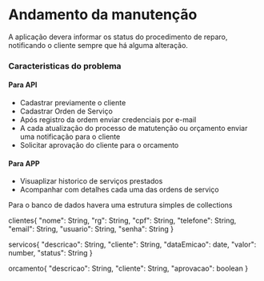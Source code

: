 # Andamento da manutenção
A aplicação devera informar os status do procedimento de reparo, notificando o cliente sempre que há alguma alteração.

### Caracteristicas do problema

#### Para API
 - Cadastrar previamente o cliente
 - Cadastrar Orden de Serviço
 - Após registro da ordem enviar credenciais por e-mail
 - A cada atualização do processo de matutenção ou orçamento enviar uma notificação para o cliente
 - Solicitar aprovação do cliente para o orcamento

#### Para APP
 - Visuaplizar historico de serviços prestados
 - Acompanhar com detalhes cada uma das ordens de serviço

Para o banco de dados havera uma estrutura simples de collections

   clientes{
      "nome": String,
      "rg": String,
      "cpf": String,
      "telefone": String,
      "email": String,
      "usuario": String,
      "senha": String
   }

   servicos{
      "descricao": String,
      "cliente": String,
      "dataEmicao": date,
      "valor": number,
      "status": String
   }

   orcamento{
      "descricao": String,
      "cliente": String,
      "aprovacao": boolean
   }